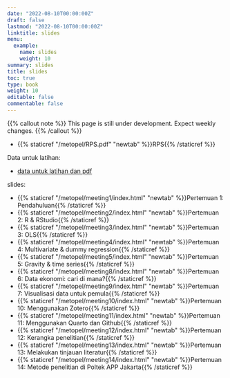 ```yaml
---
date: "2022-08-10T00:00:00Z"
draft: false
lastmod: "2022-08-10T00:00:00Z"
linktitle: slides
menu:
  example:
    name: slides
    weight: 10
summary: slides
title: slides
toc: true
type: book
weight: 10
editable: false
commentable: false
---
```


{{% callout note %}} This page is still under development. Expect weekly changes. {{% /callout %}}

- {{% staticref "/metopel/RPS.pdf" "newtab" %}}RPS{{% /staticref %}}

Data untuk latihan:

- [data untuk latihan dan pdf](https://drive.google.com/drive/u/1/folders/1exmFFbe7Ons-0nQ_arqtp0N9ZzG1Cozk)

slides:

- {{% staticref "/metopel/meeting1/index.html" "newtab" %}}Pertemuan 1: Pendahuluan{{% /staticref %}}
- {{% staticref "/metopel/meeting2/index.html" "newtab" %}}Pertemuan 2: R & RStudio{{% /staticref %}}
- {{% staticref "/metopel/meeting3/index.html" "newtab" %}}Pertemuan 3: OLS{{% /staticref %}}
- {{% staticref "/metopel/meeting4/index.html" "newtab" %}}Pertemuan 4: Multivariate & dummy regression{{% /staticref %}}
- {{% staticref "/metopel/meeting5/index.html" "newtab" %}}Pertemuan 5: Gravity & time series{{% /staticref %}}
- {{% staticref "/metopel/meeting8/index.html" "newtab" %}}Pertemuan 6: Data ekonomi: cari di mana?{{% /staticref %}}
- {{% staticref "/metopel/meeting9/index.html" "newtab" %}}Pertemuan 7: Visualisasi data untuk pemula{{% /staticref %}}
- {{% staticref "/metopel/meeting10/index.html" "newtab" %}}Pertemuan 10: Menggunakan Zotero{{% /staticref %}}
- {{% staticref "/metopel/meeting11/index.html" "newtab" %}}Pertemuan 11: Menggunakan Quarto dan Github{{% /staticref %}}
- {{% staticref "/metopel/meeting12/index.html" "newtab" %}}Pertemuan 12: Kerangka penelitian{{% /staticref %}}
- {{% staticref "/metopel/meeting13/index.html" "newtab" %}}Pertemuan 13: Melakukan tinjauan literatur{{% /staticref %}}
- {{% staticref "/metopel/meeting14/index.html" "newtab" %}}Pertemuan 14: Metode penelitian di Poltek APP Jakarta{{% /staticref %}}
